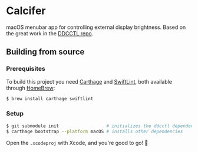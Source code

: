 # Calcifer
macOS menubar app for controlling external display brightness. Based on the great work in the [DDCCTL repo](https://github.com/kfix/ddcctl).

## Building from source

### Prerequisites
To build this project you need [Carthage](https://github.com/Carthage/Carthage) and [SwiftLint](https://github.com/realm/SwiftLint), both available through [HomeBrew](https://brew.sh):

```bash
$ brew install carthage swiftlint
```

### Setup
```bash
$ git submodule init                  # initializes the ddcctl dependency
$ carthage bootstrap --platform macOS # installs other dependencies
```

Open the `.xcodeproj` with Xcode, and you're good to go! 🙂

